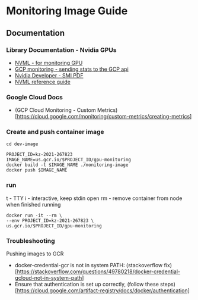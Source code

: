 # Monitoring Image Guide

## Documentation

### Library Documentation - Nvidia GPUs
* [NVML - for monitoring GPU](https://pypi.org/project/pynvml/)
* [GCP monitoring - sending stats to the GCP api](https://googleapis.dev/python/monitoring/latest/index.html)
* [Nvidia Developer - SMI PDF](http://developer.download.nvidia.com/compute/DCGM/docs/nvidia-smi-367.38.pdf)
* [NVML reference guide](https://docs.nvidia.com/deploy/nvml-api/group__nvmlDeviceQueries.html#group__nvmlDeviceQueries_1g540824faa6cef45500e0d1dc2f50b321)

### Google Cloud Docs
* (GCP Cloud Monitoring - Custom Metrics)[https://cloud.google.com/monitoring/custom-metrics/creating-metrics]

### Create and push container image

```
cd dev-image
```

```
PROJECT_ID=kz-2021-267823
IMAGE_NAME=us.gcr.io/$PROJECT_ID/gpu-monitoring
docker build -t $IMAGE_NAME ./monitoring-image
docker push $IMAGE_NAME
```

### run


t - TTY
i - interactive, keep stdin open
rm - remove container from node when finished running
```
docker run -it --rm \
--env PROJECT_ID=kz-2021-267823 \
us.gcr.io/$PROJECT_ID/gpu-monitoring
```

### Troubleshooting

Pushing images to GCR
* docker-credential-gcr is not in system PATH: (stackoverflow fix)[https://stackoverflow.com/questions/49780218/docker-credential-gcloud-not-in-system-path]
* Ensure that authentication is set up correctly, (follow these steps)[https://cloud.google.com/artifact-registry/docs/docker/authentication]



